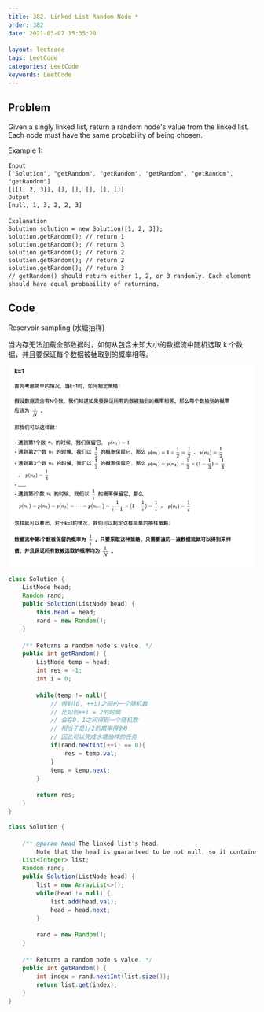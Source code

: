 ```yaml
---
title: 382. Linked List Random Node *
order: 382
date: 2021-03-07 15:35:20

layout: leetcode
tags: LeetCode
categories: LeetCode
keywords: LeetCode
---
```


## Problem

Given a singly linked list, return a random node's value from the linked list. Each node must have the same probability of being chosen.

Example 1:

```
Input
["Solution", "getRandom", "getRandom", "getRandom", "getRandom", "getRandom"]
[[[1, 2, 3]], [], [], [], [], []]
Output
[null, 1, 3, 2, 2, 3]

Explanation
Solution solution = new Solution([1, 2, 3]);
solution.getRandom(); // return 1
solution.getRandom(); // return 3
solution.getRandom(); // return 2
solution.getRandom(); // return 2
solution.getRandom(); // return 3
// getRandom() should return either 1, 2, or 3 randomly. Each element should have equal probability of returning.
```

## Code

Reservoir sampling (水塘抽样)

当内存无法加载全部数据时，如何从包含未知大小的数据流中随机选取 k 个数据，并且要保证每个数据被抽取到的概率相等。

![image tooltip here](./assets/382.png)

```java
class Solution {
    ListNode head;
    Random rand;
    public Solution(ListNode head) {
        this.head = head;
        rand = new Random();
    }

    /** Returns a random node's value. */
    public int getRandom() {
        ListNode temp = head;
        int res = -1;
        int i = 0;

        while(temp != null){
            // 得到[0, ++i)之间的一个随机数
            // 比如到++i = 2的时候
            // 会在0，1之间得到一个随机数
            // 相当于是1/2的概率得到0
            // 因此可以完成水塘抽样的任务
            if(rand.nextInt(++i) == 0){
                res = temp.val;
            }
            temp = temp.next;
        }

        return res;
    }
}
```

```java
class Solution {

    /** @param head The linked list's head.
        Note that the head is guaranteed to be not null, so it contains at least one node. */
    List<Integer> list;
    Random rand;
    public Solution(ListNode head) {
        list = new ArrayList<>();
        while(head != null) {
            list.add(head.val);
            head = head.next;
        }

        rand = new Random();
    }

    /** Returns a random node's value. */
    public int getRandom() {
        int index = rand.nextInt(list.size());
        return list.get(index);
    }
}
```
